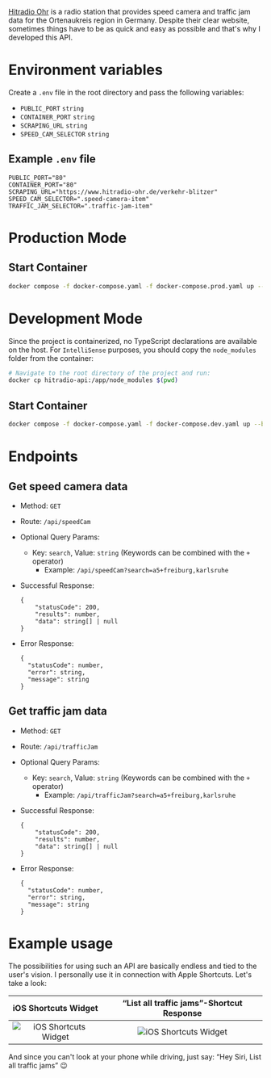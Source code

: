 [Hitradio Ohr](https://www.hitradio-ohr.de) is a radio station that provides speed camera and traffic jam data for the Ortenaukreis region in Germany. Despite their clear website, sometimes things have to be as quick and easy as possible and that's why I developed this API.

# Environment variables

Create a `.env` file in the root directory and pass the following variables:

- `PUBLIC_PORT` `string`
- `CONTAINER_PORT` `string`
- `SCRAPING_URL` `string`
- `SPEED_CAM_SELECTOR` `string`

## Example `.env` file

```
PUBLIC_PORT="80"
CONTAINER_PORT="80"
SCRAPING_URL="https://www.hitradio-ohr.de/verkehr-blitzer"
SPEED_CAM_SELECTOR=".speed-camera-item"
TRAFFIC_JAM_SELECTOR=".traffic-jam-item"
```

# Production Mode

## Start Container

```bash
docker compose -f docker-compose.yaml -f docker-compose.prod.yaml up --build -d
```

# Development Mode

Since the project is containerized, no TypeScript declarations are available on the host. For `IntelliSense` purposes, you should copy the `node_modules` folder from the container:

```bash
# Navigate to the root directory of the project and run:
docker cp hitradio-api:/app/node_modules $(pwd)
```

## Start Container

```bash
docker compose -f docker-compose.yaml -f docker-compose.dev.yaml up --build
```

# Endpoints

## Get speed camera data

- Method: `GET`
- Route: `/api/speedCam`
- Optional Query Params:
    - Key: `search`, Value: `string` (Keywords can be combined with the `+` operator)
        - Example: `/api/speedCam?search=a5+freiburg,karlsruhe`
- Successful Response:
    
    ```tsx
    {
        "statusCode": 200,
        "results": number,
        "data": string[] | null
    }
    ```
    
- Error Response:
    
    ```tsx
    {
      "statusCode": number,
      "error": string,
      "message": string
    }
    ```
    

## Get traffic jam data

- Method: `GET`
- Route: `/api/trafficJam`
- Optional Query Params:
    - Key: `search`, Value: `string` (Keywords can be combined with the `+` operator)
        - Example: `/api/trafficJam?search=a5+freiburg,karlsruhe`
- Successful Response:
    
    ```tsx
    {
        "statusCode": 200,
        "results": number,
        "data": string[] | null
    }
    ```
    
- Error Response:
    
    ```tsx
    {
      "statusCode": number,
      "error": string,
      "message": string
    }
    ```
    

# Example usage

The possibilities for using such an API are basically endless and tied to the user's vision. I personally use it in connection with Apple Shortcuts. Let's take a look:

iOS Shortcuts Widget             |  “List all traffic jams”-Shortcut Response
:-------------------------:|:-------------------------:
![iOS Shortcuts Widget](https://user-images.githubusercontent.com/51929566/179693002-28cffb58-f798-45d8-bbfe-bd9fb31f59ba.png)  |  ![iOS Shortcuts Widget](https://user-images.githubusercontent.com/51929566/179695770-4dcb3071-2d8b-478b-a152-62b091e24c12.png) 

And since you can't look at your phone while driving, just say: “Hey Siri, List all traffic jams” 😉
